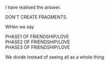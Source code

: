 I have realised the answer.

DON'T CREATE FRAGMENTS.

WHen we say

PHASE1 OF FRIENDSHIP/LOVE  
PHASE2 OF FRIENDSHIP/LOVE  
PHASE3 OF FRIENDSHIP/LOVE

We divide instead of seeing all as a whole thing